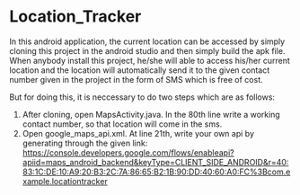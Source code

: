 # Location_Tracker
In this android application, the current location can be accessed by simply cloning this project in the android studio and then simply build the apk file.
When anybody install this project, he/she will able to access his/her current location and the location will automatically send it to the given contact number given in the project in the form of SMS which is free of cost.

But for doing this, it is neccessary to do two steps which are as follows:
1. After cloning, open MapsActivity.java. In the 80th line write a working contact number, so that location will come in the sms.
2. Open google_maps_api.xml. At line 21th, write your own api by generating through the given link:
   https://console.developers.google.com/flows/enableapi?apiid=maps_android_backend&keyType=CLIENT_SIDE_ANDROID&r=40:83:1C:DE:10:A9:20:B3:2C:7A:86:65:B2:1B:90:DD:40:60:A0:FC%3Bcom.example.locationtracker
